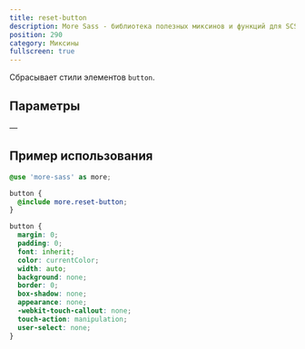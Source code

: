 ```yaml
---
title: reset-button
description: More Sass - библиотека полезных миксинов и функций для SCSS.
position: 290
category: Миксины
fullscreen: true
---
```


Сбрасывает стили элементов `button`.

## Параметры

—

## Пример использования

<code-group>
  
  <code-block label="SCSS" active>
  
  ```scss
  @use 'more-sass' as more;
  
  button {
  	@include more.reset-button;
  }
  ```
  
  </code-block>
  
  <code-block label="Результат">
  
  ```css
  button {
  	margin: 0;
  	padding: 0;
  	font: inherit;
  	color: currentColor;
  	width: auto;
  	background: none;
  	border: 0;
  	box-shadow: none;
  	appearance: none;
  	-webkit-touch-callout: none;
  	touch-action: manipulation;
  	user-select: none;
  }
  ```
  
  </code-block>
  
</code-group>
